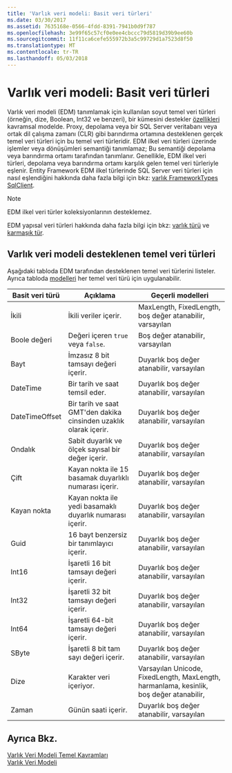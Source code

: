 ```yaml
---
title: 'Varlık veri modeli: Basit veri türleri'
ms.date: 03/30/2017
ms.assetid: 7635168e-0566-4fdd-8391-7941b0d9f787
ms.openlocfilehash: 3e99f65c57cf0e0ee4cbccc79d5819d39b9ee60b
ms.sourcegitcommit: 11f11ca6cefe555972b3a5c99729d1a7523d8f50
ms.translationtype: MT
ms.contentlocale: tr-TR
ms.lasthandoff: 05/03/2018
---
```

# <a name="entity-data-model-primitive-data-types"></a>Varlık veri modeli: Basit veri türleri
Varlık veri modeli (EDM) tanımlamak için kullanılan soyut temel veri türleri (örneğin, dize, Boolean, Int32 ve benzeri), bir kümesini destekler [özellikleri](../../../../docs/framework/data/adonet/property.md) kavramsal modelde. Proxy, depolama veya bir SQL Server veritabanı veya ortak dil çalışma zamanı (CLR) gibi barındırma ortamına desteklenen gerçek temel veri türleri için bu temel veri türleridir. EDM ilkel veri türleri üzerinde işlemler veya dönüşümleri semantiği tanımlamaz; Bu semantiği depolama veya barındırma ortamı tarafından tanımlanır. Genellikle, EDM ilkel veri türleri, depolama veya barındırma ortamı karşılık gelen temel veri türleriyle eşlenir. Entity Framework EDM ilkel türlerinde SQL Server veri türleri için nasıl eşlendiğini hakkında daha fazla bilgi için bkz: [varlık FrameworkTypes SqlClient](../../../../docs/framework/data/adonet/ef/sqlclient-for-ef-types.md).  
  
> [!NOTE]
>  EDM ilkel veri türler koleksiyonlarının desteklemez.  
  
 EDM yapısal veri türleri hakkında daha fazla bilgi için bkz: [varlık türü](../../../../docs/framework/data/adonet/entity-type.md) ve [karmaşık tür](../../../../docs/framework/data/adonet/complex-type.md).  
  
## <a name="primitive-data-types-supported-in-the-entity-data-model"></a>Varlık veri modeli desteklenen temel veri türleri  
 Aşağıdaki tabloda EDM tarafından desteklenen temel veri türlerini listeler. Ayrıca tabloda [modelleri](../../../../docs/framework/data/adonet/facet.md) her temel veri türü için uygulanabilir.  
  
|Basit veri türü|Açıklama|Geçerli modelleri|  
|-------------------------|-----------------|-----------------------|  
|İkili|İkili veriler içerir.|MaxLength, FixedLength, boş değer atanabilir, varsayılan|  
|Boole değeri|Değeri içeren `true` veya `false`.|Boş değer atanabilir, varsayılan|  
|Bayt|İmzasız 8 bit tamsayı değeri içerir.|Duyarlık boş değer atanabilir, varsayılan|  
|DateTime|Bir tarih ve saat temsil eder.|Duyarlık boş değer atanabilir, varsayılan|  
|DateTimeOffset|Bir tarih ve saat GMT'den dakika cinsinden uzaklık olarak içerir.|Duyarlık boş değer atanabilir, varsayılan|  
|Ondalık|Sabit duyarlık ve ölçek sayısal bir değer içerir.|Duyarlık boş değer atanabilir, varsayılan|  
|Çift|Kayan nokta ile 15 basamak duyarlıklı numarası içerir.|Duyarlık boş değer atanabilir, varsayılan|  
|Kayan nokta|Kayan nokta ile yedi basamaklı duyarlık numarası içerir.|Duyarlık boş değer atanabilir, varsayılan|  
|Guid|16 bayt benzersiz bir tanımlayıcı içerir.|Duyarlık boş değer atanabilir, varsayılan|  
|Int16|İşaretli 16 bit tamsayı değeri içerir.|Duyarlık boş değer atanabilir, varsayılan|  
|Int32|İşaretli 32 bit tamsayı değeri içerir.|Duyarlık boş değer atanabilir, varsayılan|  
|Int64|İşaretli 64-bit tamsayı değeri içerir.|Duyarlık boş değer atanabilir, varsayılan|  
|SByte|İşaretli 8 bit tam sayı değeri içerir.|Duyarlık boş değer atanabilir, varsayılan|  
|Dize|Karakter veri içeriyor.|Varsayılan Unicode, FixedLength, MaxLength, harmanlama, kesinlik, boş değer atanabilir,|  
|Zaman|Günün saati içerir.|Duyarlık boş değer atanabilir, varsayılan|  
  
## <a name="see-also"></a>Ayrıca Bkz.  
 [Varlık Veri Modeli Temel Kavramları](../../../../docs/framework/data/adonet/entity-data-model-key-concepts.md)  
 [Varlık Veri Modeli](../../../../docs/framework/data/adonet/entity-data-model.md)
